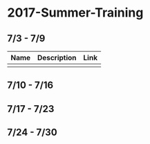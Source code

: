 # 2017-Summer-Training

## 7/3 - 7/9
|Name|Description|Link|
|------|--------------------------|--------------------------------------------|
|||

## 7/10 - 7/16

## 7/17 - 7/23

## 7/24 - 7/30
